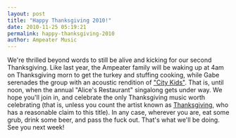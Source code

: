 ```yaml
---
layout: post
title: "Happy Thanksgiving 2010!"
date: 2010-11-25 05:19:21
permalink: happy-thanksgiving-2010
author: Ampeater Music
---
```

We're thrilled beyond words to still be alive and kicking for our second Thanksgiving. Like last year, the Ampeater family will be waking up at 4am on Thanksgiving morn to get the turkey and stuffing cooking, while Gabe serenades the group with an acoustic rendition of ["City Kids"](http://ampeatermusic.com/aem105). That is, until noon, when the annual "Alice's Restaurant" singalong gets under way. We hope you'll join in, and celebrate the only Thanksgiving music worth celebrating (that is, unless you count the artist known as [Thanksgiving](http://www.marriagerecs.com/thanksgiving), who has a reasonable claim to this title). In any case, wherever you are, eat some grub, drink some beer, and pass the fuck out. That's what we'll be doing. See you next week!